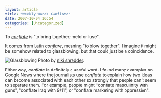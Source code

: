 ```yaml
---
layout: article
title: "Weekly Word: Conflate"
date: 2007-10-04 16:54
categories: [Uncategorized]
---
```

To <em><a href="http://dictionary.reference.com/browse/conflate">conflate</a></em> is "to bring together; meld or fuse".

It comes from Latin <em>conflare</em>, meaning "to blow together". I imagine it might be somehow related to glassblowing, but that could just be a coincidence.

<div class="figure"><img src="http://learningnerd.com/images/glassblowing.jpg" alt="Glassblowing" />
Photo by <a href="http://flickr.com/photos/shrenik/628146314/">niki shredder</a>.

</div>

Either way, <em>conflate</em> is definitely a useful word. I found many examples on Google News where the journalists use <em>conflate</em> to explain how two ideas can become associated with each other so strongly that people can't seem to separate them. For example, people might "conflate masculinity with guns", "conflate Iraq with 9/11", or "conflate marketing with oppression".
